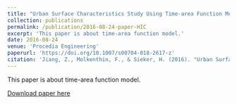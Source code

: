 ```yaml
---
title: "Urban Surface Characteristics Study Using Time-area Function Model: A Case Study in Saudi Arabia"
collection: publications
permalink: /publication/2016-08-24-paper-HIC
excerpt: 'This paper is about time-area function model.'
date: 2016-08-24
venue: 'Procedia Engineering'
paperurl: 'https://doi.org/10.1007/s00704-018-2617-z'
citation: 'Jiang, Z., Molkenthin, F., & Sieker, H. (2016). "Urban Surface Characteristics Study Using Time-area Function Model: A Case Study in Saudi Arabia." <i>Procedia Engineering</i>. 154, 911-918.'
---
```

This paper is about time-area function model.

[Download paper here](http://zejiang-unsw.github.io/files/Jiang-HIC-2016.pdf)

